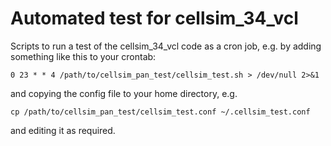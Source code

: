 # Automated test for cellsim_34_vcl

Scripts to run a test of the cellsim_34_vcl code as a cron job, e.g. by adding
something like this to your crontab:

```
0 23 * * 4 /path/to/cellsim_pan_test/cellsim_test.sh > /dev/null 2>&1
```

and copying the config file to your home directory, e.g.

```
cp /path/to/cellsim_pan_test/cellsim_test.conf ~/.cellsim_test.conf
```

and editing it as required.
